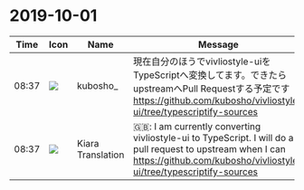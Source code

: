 # 2019-10-01

|Time|Icon|Name|Message|
|---|---|---|---|
|08:37|![](https://secure.gravatar.com/avatar/1f9e7066d4a1b6eb720fced005a15e84.jpg?s=72&d=https%3A%2F%2Fa.slack-edge.com%2Fdf10d%2Fimg%2Favatars%2Fava_0003-72.png)|kubosho_|現在自分のほうでvivliostyle-uiをTypeScriptへ変換してます。できたらupstreamへPull Requestする予定です<br><https://github.com/kubosho/vivliostyle-ui/tree/typescriptify-sources>|
|08:37|![](https://avatars.slack-edge.com/2019-08-21/732685848020_f3f20736795184660348_72.png)|Kiara Translation|🇬🇧: I am currently converting vivliostyle-ui to TypeScript. I will do a pull request to upstream when I can<br><https://github.com/kubosho/vivliostyle-ui/tree/typescriptify-sources>|
